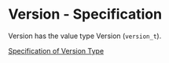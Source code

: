 # Version - Specification

Version has the value type Version (`version_t`).

[Specification of Version Type](types/version-spec.en.md)
